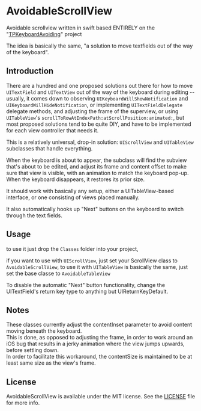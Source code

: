AvoidableScrollView
=====
Avoidable scrollview written in swift based ENTIRELY on the "[TPKeyboardAvoiding](https://github.com/michaeltyson/TPKeyboardAvoiding)" project

The idea is basically the same, "a solution to move textfields out of the way of the keyboard".


Introduction
----
There are a hundred and one proposed solutions out there for how to move `UITextField` and `UITextView` out of the way of the keyboard during editing -- usually, it comes down to observing `UIKeyboardWillShowNotification` and `UIKeyboardWillHideNotification`, or implementing `UITextFieldDelegate` delegate methods, and adjusting the frame of the superview, or using `UITableView`'s `scrollToRowAtIndexPath:atScrollPosition:animated:`, but most proposed solutions tend to be quite DIY, and have to be implemented for each view controller that needs it.

This is a relatively universal, drop-in solution: `UIScrollView` and `UITableView` subclasses that handle everything.

When the keyboard is about to appear, the subclass will find the subview that's about to be edited, and adjust its frame and content offset to make sure that view is visible, with an animation to match the keyboard pop-up. When the keyboard disappears, it restores its prior size.

It should work with basically any setup, either a UITableView-based interface, or one consisting of views placed manually.

It also automatically hooks up "Next" buttons on the keyboard to switch through the text fields.


Usage
-----
to use it just drop the `Classes` folder into your project, 

if you want to use with `UIScrollView`, just set your ScrollView class to `AvoidableScrollView`, to use it with `UITableView` is basically the same, just set the base classe to `AvoidableTableView`

To disable the automatic "Next" button functionality, change the UITextField's return key type to anything but UIReturnKeyDefault.

Notes
-----

These classes currently adjust the contentInset parameter to avoid content moving beneath the keyboard.  
This is done, as opposed to adjusting the frame, in order to work around an iOS bug that results in a jerky animation where the view jumps upwards, before settling down.  
In order to facilitate this workaround, the contentSize is maintained to be at least same size as the view's frame.

License
-----
AvoidableScrollView is available under the MIT license. See the [LICENSE](https://github.com/pogramos/AvoidableScrollView/blob/pogramos-patch-1/LICENSE.md) file for more info.
